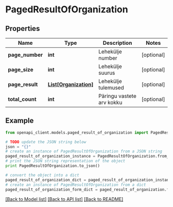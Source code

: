 # PagedResultOfOrganization


## Properties
Name | Type | Description | Notes
------------ | ------------- | ------------- | -------------
**page_number** | **int** | Lehekülje number | [optional] 
**page_size** | **int** | Lehekülje suurus | [optional] 
**page_result** | [**List[Organization]**](Organization.md) | Lehekülje tulemused | [optional] 
**total_count** | **int** | Päringu vastete arv kokku | [optional] 

## Example

```python
from openapi_client.models.paged_result_of_organization import PagedResultOfOrganization

# TODO update the JSON string below
json = "{}"
# create an instance of PagedResultOfOrganization from a JSON string
paged_result_of_organization_instance = PagedResultOfOrganization.from_json(json)
# print the JSON string representation of the object
print PagedResultOfOrganization.to_json()

# convert the object into a dict
paged_result_of_organization_dict = paged_result_of_organization_instance.to_dict()
# create an instance of PagedResultOfOrganization from a dict
paged_result_of_organization_form_dict = paged_result_of_organization.from_dict(paged_result_of_organization_dict)
```
[[Back to Model list]](../README.md#documentation-for-models) [[Back to API list]](../README.md#documentation-for-api-endpoints) [[Back to README]](../README.md)


